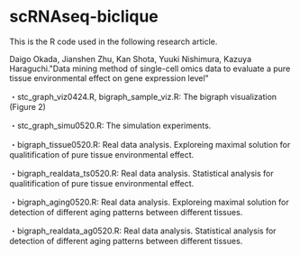 # scRNAseq-biclique

This is the R code used in the following research article.

Daigo Okada, Jianshen Zhu, Kan Shota, Yuuki Nishimura, Kazuya Haraguchi."Data mining method of single-cell omics data to evaluate a pure tissue environmental effect on gene expression level"



・stc_graph_viz0424.R, bigraph_sample_viz.R: The bigraph visualization (Figure 2)

・stc_graph_simu0520.R: The simulation experiments.

・bigraph_tissue0520.R: Real data analysis. Exploreing maximal solution for qualitification of pure tissue environmental effect.

・bigraph_realdata_ts0520.R: Real data analysis. Statistical analysis for qualitification of pure tissue environmental effect.

・bigraph_aging0520.R: Real data analysis. Exploreing maximal solution for detection of different aging patterns between different tissues.

・bigraph_realdata_ag0520.R: Real data analysis. Statistical analysis for detection of different aging patterns between different tissues.
